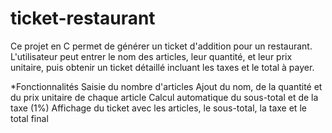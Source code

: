 # ticket-restaurant
Ce projet en C permet de générer un ticket d'addition pour un restaurant. L'utilisateur peut entrer le nom des articles, leur quantité, et leur prix unitaire, puis obtenir un ticket détaillé incluant les taxes et le total à payer.

*Fonctionnalités
Saisie du nombre d'articles
Ajout du nom, de la quantité et du prix unitaire de chaque article
Calcul automatique du sous-total et de la taxe (1%)
Affichage du ticket avec les articles, le sous-total, la taxe et le total final
